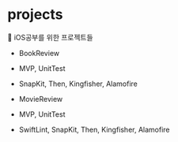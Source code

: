 # projects
🍎 iOS공부를 위한 프로젝트들

* BookReview
 * MVP, UnitTest
 * SnapKit, Then, Kingfisher, Alamofire

* MovieReview
 * MVP, UnitTest
 * SwiftLint, SnapKit, Then, Kingfisher, Alamofire
